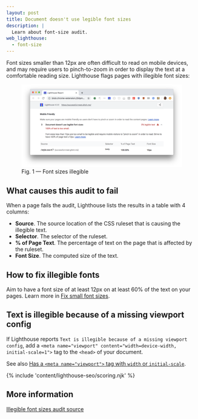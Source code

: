 ```yaml
---
layout: post
title: Document doesn't use legible font sizes
description: |
  Learn about font-size audit.
web_lighthouse:
  - font-size
---
```


Font sizes smaller than 12px are often difficult to read on mobile devices,
and may require users to pinch-to-zoom in order
to display the text at a comfortable reading size.
Lighthouse flags pages with illegible font sizes:

<figure class="w-figure">
  <img class="w-screenshot w-screenshot--filled" src="font-size.png" alt="Lighthouse audit showing page has illegible font sizes">
  <figcaption class="w-figcaption">
    Fig. 1 — Font sizes illegible
  </figcaption>
</figure>

## What causes this audit to fail

When a page fails the audit,
Lighthouse lists the results in a table with 4 columns:

- **Source**.
The source location of the CSS ruleset that is causing the illegible text.
- **Selector**.
The selector of the ruleset.
- **% of Page Text**.
The percentage of text on the page that is affected by the ruleset.
- **Font Size**.
The computed size of the text.

## How to fix illegible fonts

Aim to have a font size of at least 12px on at least 60% of the text on your pages. 
Learn more in [Fix small font sizes](/fix-small-fonts).

## Text is illegible because of a missing viewport config

If Lighthouse reports `Text is illegible because of a missing viewport config`,
add a `<meta name="viewport" content="width=device-width, initial-scale=1">` tag
to the `<head>` of your document.

See also [Has a `<meta name="viewport">` tag with `width` or `initial-scale`](/viewport).

{% include 'content/lighthouse-seo/scoring.njk' %}

## More information

[Illegible font sizes audit source](https://github.com/GoogleChrome/lighthouse/blob/master/lighthouse-core/audits/seo/font-size.js)
